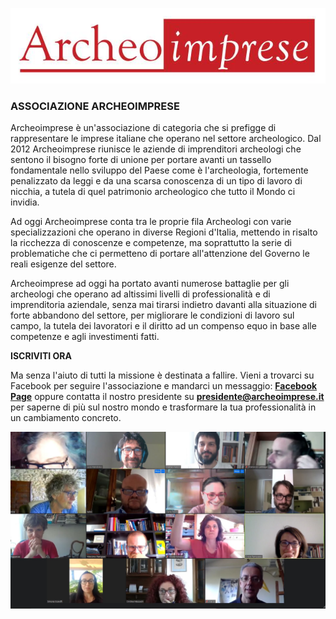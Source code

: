 ![Archeoimprese Logo](/banner.jpg)

### ASSOCIAZIONE ARCHEOIMPRESE 

Archeoimprese è un'associazione di categoria che si prefigge di rappresentare le imprese italiane che operano nel settore archeologico. Dal 2012 Archeoimprese riunisce le aziende di imprenditori archeologi che sentono il bisogno forte di unione per portare avanti un tassello fondamentale nello sviluppo del Paese come è l'archeologia, fortemente penalizzato da leggi e da una scarsa conoscenza di un tipo di lavoro di nicchia, a tutela 
di quel patrimonio archeologico che tutto il Mondo ci invidia.

Ad oggi Archeoimprese conta tra le proprie fila Archeologi con varie specializzazioni che operano in diverse Regioni d'Italia, mettendo in risalto la ricchezza di conoscenze e competenze, ma soprattutto la serie di problematiche che ci permetteno di portare all'attenzione del Governo le reali esigenze del settore.

Archeoimprese ad oggi ha portato avanti numerose battaglie per gli archeologi che operano ad altissimi livelli di professionalità e di imprenditoria aziendale, senza mai tirarsi indietro davanti alla situazione di forte abbandono del settore, per migliorare le condizioni di lavoro sul campo, la tutela dei lavoratori e il diritto ad un compenso equo in base alle competenze e agli investimenti fatti.

**ISCRIVITI ORA**

Ma senza l'aiuto di tutti la missione è destinata a fallire. Vieni a trovarci su Facebook per seguire l'associazione e mandarci un messaggio: 
**[Facebook Page](https://www.facebook.com/Archeoimprese/)** oppure contatta il nostro presidente su **presidente@archeoimprese.it** per saperne di più sul nostro mondo e trasformare la tua professionalità in un cambiamento concreto.

![Foto di Gruppo](/foto_gruppo.jpg)
